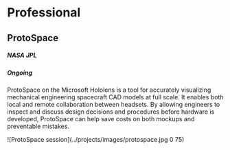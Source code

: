 # Professional

## ProtoSpace

##### NASA JPL

##### Ongoing

ProtoSpace on the Microsoft Hololens is a tool for accurately visualizing mechanical engineering spacecraft CAD models at full scale. It enables both local and remote collaboration between headsets. By allowing engineers to inspect and discuss design decisions and procedures before hardware is developed, ProtoSpace can help save costs on both mockups and preventable mistakes.

![ProtoSpace session](../projects/images/protospace.jpg 0 75)
